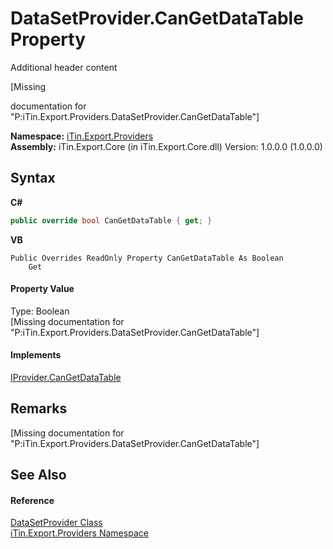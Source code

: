 # DataSetProvider.CanGetDataTable Property 
Additional header content 

\[Missing <summary> documentation for "P:iTin.Export.Providers.DataSetProvider.CanGetDataTable"\]

**Namespace:**&nbsp;<a href="88ce2d85-b580-9172-af9f-493dcf584f68">iTin.Export.Providers</a><br />**Assembly:**&nbsp;iTin.Export.Core (in iTin.Export.Core.dll) Version: 1.0.0.0 (1.0.0.0)

## Syntax

**C#**<br />
``` C#
public override bool CanGetDataTable { get; }
```

**VB**<br />
``` VB
Public Overrides ReadOnly Property CanGetDataTable As Boolean
	Get
```


#### Property Value
Type: Boolean<br />\[Missing <value> documentation for "P:iTin.Export.Providers.DataSetProvider.CanGetDataTable"\]

#### Implements
<a href="5d6b4bc8-8ab1-cece-238b-6b541299f695">IProvider.CanGetDataTable</a><br />

## Remarks
\[Missing <remarks> documentation for "P:iTin.Export.Providers.DataSetProvider.CanGetDataTable"\]

## See Also


#### Reference
<a href="a5867bf8-44b5-f776-5c3e-e9c1d4f1fc71">DataSetProvider Class</a><br /><a href="88ce2d85-b580-9172-af9f-493dcf584f68">iTin.Export.Providers Namespace</a><br />